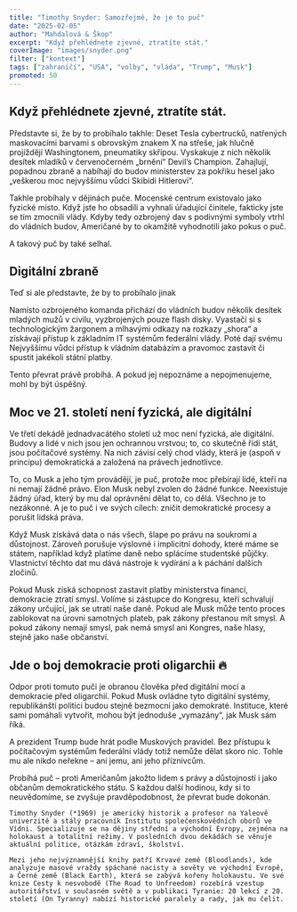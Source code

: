 ```yaml
---
title: "Timothy Snyder: Samozřejmě, že je to puč"
date: "2025-02-05"
author: "Mahdalová & Škop"
excerpt: "Když přehlédnete zjevné, ztratíte stát."
coverImage: "images/snyder.png"
filter: ["kontext"]
tags: ["zahraničí", "USA", "volby", "vláda", "Trump", "Musk"]
promoted: 50
---
```

## Když přehlédnete zjevné, ztratíte stát.

Představte si, že by to probíhalo takhle: Deset Tesla cybertrucků, natřených maskovacími barvami s obrovským znakem X na střeše, jak hlučně projíždějí Washingtonem, pneumatiky skřípou. Vyskakuje z nich několik desítek mladíků v červenočerném „brnění“ Devil’s Champion. Zahajlují, popadnou zbraně a nabíhají do budov ministerstev za pokřiku hesel jako „veškerou moc nejvyššímu vůdci Skibidi Hitlerovi“.

Takhle probíhaly v dějinách puče. Mocenské centrum existovalo jako fyzické místo. Když jste ho obsadili a vyhnali úřadující činitele, fakticky jste se tím zmocnili vlády. Kdyby tedy ozbrojený dav s podivnými symboly vtrhl do vládních budov, Američané by to okamžitě vyhodnotili jako pokus o puč.

A takový puč by také selhal.

## Digitální zbraně

Teď si ale představte, že by to probíhalo jinak

Namísto ozbrojeného komanda přichází do vládních budov několik desítek mladých mužů v civilu, vyzbrojených pouze flash disky. Vyastačí si s technologickým žargonem a mlhavými odkazy na rozkazy „shora“ a získávají přístup k základním IT systémům federální vlády. Poté dají svému Nejvyššímu vůdci přístup k vládním databázím a pravomoc zastavit či spustit jakékoli státní platby.

Tento převrat právě probíhá. A pokud jej nepoznáme a nepojmenujeme, mohl by být úspěšný.

## Moc ve 21. století není fyzická, ale digitální

Ve třetí dekádě jednadvacátého století už moc není fyzická, ale digitální. Budovy a lidé v nich jsou jen ochrannou vrstvou; to, co skutečně řídí stát, jsou počítačové systémy. Na nich závisí celý chod vlády, která je (aspoň v principu) demokratická a založená na právech jednotlivce.

To, co Musk a jeho tým provádějí, je puč, protože moc přebírají lidé, kteří na ni nemají žádné právo. Elon Musk nebyl zvolen do žádné funkce. Neexistuje žádný úřad, který by mu dal oprávnění dělat to, co dělá. Všechno je to nezákonné. A je to puč i ve svých cílech: zničit demokratické procesy a porušit lidská práva.

Když Musk získává data o nás všech, šlape po právu na soukromí a důstojnost. Zároveň porušuje výslovné i implicitní dohody, které máme se státem, například když platíme daně nebo splácíme studentské půjčky. Vlastnictví těchto dat mu dává nástroje k vydírání a k páchání dalších zločinů.

Pokud Musk získá schopnost zastavit platby ministerstva financí, demokracie ztratí smysl. Volíme si zástupce do Kongresu, kteří schvalují zákony určující, jak se utratí naše daně. Pokud ale Musk může tento proces zablokovat na úrovni samotných plateb, pak zákony přestanou mít smysl. A pokud zákony nemají smysl, pak nemá smysl ani Kongres, naše hlasy, stejně jako naše občanství.

## Jde o boj demokracie proti oligarchii 🔥 

Odpor proti tomuto puči je obranou člověka před digitální mocí a demokracie před oligarchií. Pokud Musk ovládne tyto digitální systémy, republikánští politici budou stejně bezmocní jako demokraté. Instituce, které sami pomáhali vytvořit, mohou být jednoduše „vymazány“, jak Musk sám říká.

A prezident Trump bude hrát podle Muskových pravidel. Bez přístupu k počítačovým systémům federální vlády totiž nemůže dělat skoro nic. Tohle mu ale nikdo neřekne – ani jemu, ani jeho příznivcům.

Probíhá puč – proti Američanům jakožto lidem s právy a důstojností i jako občanům demokratického státu. S každou další hodinou, kdy si to neuvědomíme, se zvyšuje pravděpodobnost, že převrat bude dokonán.

```box
Timothy Snyder (*1969) je americký historik a profesor na Yaleově univerzitě a stálý pracovník Institutu společenskovědních oborů ve Vídni. Specializuje se na dějiny střední a východní Evropy, zejména na holokaust a totalitní režimy. V posledních dvou dekádách se věnuje aktuální politice, otázkám zdraví, školství.

Mezi jeho nejvýznamnější knihy patří Krvavé země (Bloodlands), kde analyzuje masové vraždy spáchané nacisty a sověty ve východní Evropě, a Černé země (Black Earth), která se zabývá kořeny holokaustu. Ve své knize Cesty k nesvobodě (The Road to Unfreedom) rozebírá vzestup autoritářství v současném světě a v publikaci Tyranie: 20 lekcí z 20. století (On Tyranny) nabízí historické paralely a rady, jak mu čelit.

```

